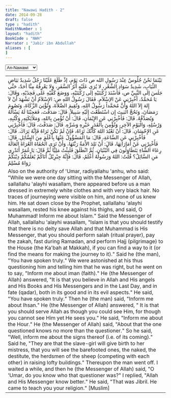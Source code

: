 ```yaml
---
title: "Nawawi Hadith - 2"
date: 2014-09-28
draft: false
type : "hadith"
HadithNumber : 1
layout: "hadith"
BookCode : "NWH"
Narrator : "Jabir ibn Abdullah"
aliases : [
]
---
```

<div class="col-md-2">
	<select id="hadithlist">
	  <option value="sad">Abu-Dawood</option>
	  <option selected value="nwh">An-Nawawi</option>
	  <option value="amh">Al-Muwatta</option>
	  <option  value="hdq">Al-Qudsi</option>
	  <option value="tir">Al-Tirmidhi</option>
	</select>
</div>

<table>
<tr>
<td>  
بَيْنَمَا نَحْنُ جُلُوسٌ عِنْدَ رَسُولِ الله ص ذَاتَ يَوْمٍ، إذْ طَلَعَ عَلَيْنَا رَجُلٌ شَدِيدُ بَيَاضِ الثِّيَابِ، شَدِيدُ سَوَادِ الشَّعْرِ، لا يُرَى عَلَيْهِ أَثَرُ السَّفَرِ، وَلا يَعْرِفُهُ مِنَّا أحَدٌ، حَتَّى جَلَسَ إلَى النَّبِيِّ ص، فَأَسْنَدَ رُكْبَتَيْهِ إلَى رُكْبَتَيْهِ، وَوَضَعَ كَفَّيْهِ عَلَى فَخِذَيْهِ، وَقَالَ: يَا مُحَمَّدُ، أخْبِرْنِي عَنْ الإسْلاَمِ. فَقَالَ رَسُولُ اللهِ ص: الإِسْلاَمُ أَنْ تَشْهَدَ أَنْ لاَ إِلهَ إِلاَ اللهُ وَأَنَّ مُحَمَّداً رَسُولُ اللهِ، وَتُقِيمَ الصَّلاَةَ، وَتُؤْتِيَ الزَّكَاةَ، وَتَصُومَ رَمَضَانَ، وَتَحُجَّ الْبَيتَ إِن اسْتَطَعْتَ إِلَيْهِ سَبِيلاً. قَالَ: صَدَقْتَ، فَعَجِبْنَا لَهُ يَسْأَلُهُ وَيُصَدِّقُهُ. قَالَ: فَأَخْبِرْنِي عَنِ الإِيْمَانِ، قَالَ: أَنْ تُؤْمِنَ بِاللهِ، وَمَلاَئِكَتِهِ، وَكُتُبِهِ، وَرُسُلِهِ، وَالْيَوْمِ الآخِرِ، وَتُؤْمِنَ بِالْقَدَرِ خَيْرِهِ وَشَرِّهِ. قَالَ: صَدَقْتَ، قَالَ: فَأَخْبِرْنِي عَنِ الإِحْسَانِ. قَالَ: أَنْ تَعْبُدَ اللهَ كَأَنَّكَ تَرَاهُ، فَإِنْ لَمْ تَكُنْ تَرَاهُ فَإِنَّهُ يَرَاكَ. قَالَ: فَأَخْبِرْنِي عَنِ السَّاعَةِ، قَالَ: مَا الْمَسْؤُولُ عَنْهَا بِأَعْلَمَ مِنَ السَّائِلِ. قَالَ: فَأَخْبِرْنِي عَنْ أَمَارَاتِهَا، قَالَ: أَنْ تَلِدَ الأَمَةُ رَبَّتَهَا، وَأَنْ تَرَى الْحُفَاةَ الْعُرَاةَ الْعَالَةَ رِعَاءَ الشَّاءِ يَتَطَاوَلُونَ فِي الْبُنْيَانِ. ثُمَّ انْطَلَقَ فَلَبِثْتُ مَلِيًّا ثُمَّ قَالَ: يَا عُمَرُ أَتَدْرِي مَنِ السَّائِلُ؟ قُلْتُ: اللهُ وَرَسُولُهُ أَعْلَمُ، قَالَ: فَإِنَّهُ جِبْرِيْلُ أَتَاكُمْ يُعَلِّمُكُمْ دِيْنَكُمْ رَوَاهُ مُسْلِمٌ

</td>
</tr>
<tr>
<td> 
Also on the authority of 'Umar, radiyallahu 'anhu, who said: "While we were one day sitting with the Messenger of Allah, sallallahu 'alayhi wasallam, there appeared before us a man dressed in extremely white clothes and with very black hair. No traces of journeying were visible on him, and none of us knew him. He sat down close by the Prophet, sallallahu 'alayhi wasallam, rested his knee against his thighs, and said, O Muhammad! Inform me about Islam." Said the Messenger of Allah, sallallahu 'alayhi wasallam, "Islam is that you should testify that there is no deity save Allah and that Muhammad is His Messenger, that you should perform salah (ritual prayer), pay the zakah, fast during Ramadan, and perform Hajj (pilgrimage) to the House (the Ka'bah at Makkah), if you can find a way to it (or find the means for making the journey to it)." Said he (the man), "You have spoken truly." We were astonished at his thus questioning him and telling him that he was right, but he went on to say, "Inform me about iman (faith)." He (the Messenger of Allah) answered, "It is that you believe in Allah and His angels and His Books and His Messengers and in the Last Day, and in fate (qadar), both in its good and in its evil aspects." He said, "You have spoken truly." Then he (the man) said, "Inform me about Ihsan." He (the Messenger of Allah) answered, " It is that you should serve Allah as though you could see Him, for though you cannot see Him yet He sees you." He said, "Inform me about the Hour." He (the Messenger of Allah) said, "About that the one questioned knows no more than the questioner." So he said, "Well, inform me about the signs thereof (i.e. of its coming)." Said he, "They are that the slave-girl will give birth to her mistress, that you will see the barefooted ones, the naked, the destitute, the herdsmen of the sheep (competing with each other) in raising lofty buildings." Thereupon the man went off. I waited a while, and then he (the Messenger of Allah) said, "O 'Umar, do you know who that questioner was?" I replied, "Allah and His Messenger know better." He said, "That was Jibril. He came to teach you your religion." [Muslim] </td>
</tr>

</table>